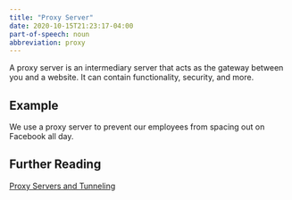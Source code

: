 ```yaml
---
title: "Proxy Server"
date: 2020-10-15T21:23:17-04:00 
part-of-speech: noun
abbreviation: proxy
---
```


A proxy server is an intermediary server that acts as the gateway between you and a website. It can contain functionality, security, and more.

## Example 

We use a proxy server to prevent our employees from spacing out on Facebook all day. 

## Further Reading

[Proxy Servers and Tunneling](https://developer.mozilla.org/en-US/docs/Web/HTTP/Proxy_servers_and_tunneling)